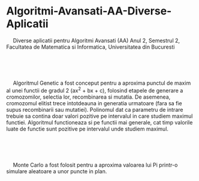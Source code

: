 # Algoritmi-Avansati-AA-Diverse-Aplicatii
&emsp; Diverse aplicatii pentru Algoritmi Avansati (AA) Anul 2, Semestrul 2, Facultatea de Matematica si Informatica, Universitatea din Bucuresti <br/>

<br/>
<br/>
<br/>

&emsp; Algoritmul Genetic a fost conceput pentru a aproxima punctul de maxim al unei functii de gradul 2 (ax<sup>2</sup> + bx + c), folosind etapele de generare a cromozomilor, selectia lor, recombinarea si mutatia. De asemenea, cromozomul elitist trece intotdeauna in generatia urmatoare (fara sa fie supus recombinarii sau mutatiei). Polinomul dat ca parametru de intrare trebuie sa contina doar valori pozitive pe intervalul in care studiem maximul functiei. Algoritmul functioneaza si pe functii mai generale, cat timp valorile luate de functie sunt pozitive pe intervalul unde studiem maximul. <br/>

<br/>
<br/>
<br/>

&emsp; Monte Carlo a fost folosit pentru a aproxima valoarea lui Pi printr-o simulare aleatoare a unor puncte in plan. <br/>

<br/>
<br/>
<br/>



